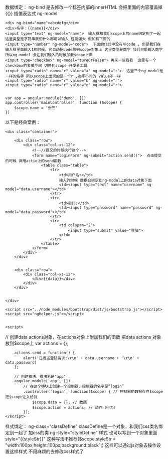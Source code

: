 数据绑定：
    ng-bind 是去修改一个标签内部的innerHTML 会把里面的内容覆盖掉
    {{}} 插值表达式
    ng-model 

    <div ng-bind="name">abcdefg</div>
    <div>名字：{{name}}</div>
    <input type="text" ng-model="name">  输入框和我们scope上的name绑定到了一起 这里类型是字符串我们什么都可以输入 性能强大 假如有下面的
    <input type="number" ng-model="code">  下面的代码中没有写code , 但是我们在输入框里面输入1的时候，它自动把code放到scope对象上 这里类型是数字 我们只能输入数字  所以ng-model 会在我们输入的时候加载scope上面
    <input type="checkbox" ng-model="tureOrFalse"> 再来一些看看  这里有一个checkbox的表单空间 切换到scope 开发者工具
    <input type="radio" name="r" value="a" ng-model="r">  这里三个ng-model是一样的名字 所以scope上出现的是一个r ,选择不同的 value不一样
    <input type="radio" name="r" value="b" ng-model="r">
    <input type="radio" name="r" value="c" ng-model="r">


    var app = angular.module('demo', [])
    app.controller('mainController', function ($scope) {
        $scope.name = '张三'
    })

以下是经典案例：
<!DOCTYPE html>
<html lang="en" ng-app="app">

<head>
    <meta charset="UTF-8">
    <title>用户登录页面</title>
    <script src="../node_modules/jquery/dist/jquery.js"></script>
    <script src="../node_modules/angular/angular.js"></script>
    <link rel="stylesheet" href="../node_modules/bootstrap/dist/css/bootstrap.css">
    <link rel="stylesheet" href="../node_modules/bootstrap/dist/css/bootstrap-theme.css">
    <style>
        li {
            float: left;
        }
    </style>
</head>

<body style="padding-top: 75px;" ng-controller="login">

    <div class="container">

        <div class="row">
            <div class="col-xs-12">
                <!--//提交的时候执行这个-->
                <form name="loginForm" ng-submit="action.send()">  点击提交的时候 调用actio上的send函数
                    <table class="table">
                        <tr>
                            <td>用户名:</td>
                            输入的时候 数据会绑定到ng-model上的data对象下面
                            <td><input type="text" name="username" ng-model="data.username"></td>  
                        </tr>
                        <tr>
                            <td>密码:</td>
                            <td><input type="password" name="password" ng-model="data.password"></td>
                        </tr>
                        <tr>
                            <td colspan="2">
                                <input type="submit" value="登陆">
                            </td>
                        </tr>
                    </table>
                </form>
            </div>
        </div>


        <div class="row">
            <div class="col-xs-12">
                <div>{{data}}</div>
            </div>
        </div>


    </div>

    <script src="../node_modules/bootstrap/dist/js/bootstrap.js"></script>
    <script src="ngHelper.js"></script>


    <script>
//    创建data actions对象，在actions对象上附加我们的函数 把data actions 对象放到$scope上
        var actions = {};

        actions.send = function() {
            alert('已发送登陆请求:\r\n' + data.username + '\r\n' + data.password)
        };

        // 创建模块，模块名是"app"
        angular.module('app', [])
            // 在这个模块上创建一个控制器，控制器的名字是“login”
            .controller('login', function($scope) { // 控制器的数据存在$scope  把$scope注入给我
                $scope.data = {}; // 数据 
                $scope.action = actions; // 动作（行为）
            });
    </script>
</body>

</html>



样式绑定：
ng-class="classDefine" classDefine是一个对象，和我们css类名绑定到一起了 加css的类
ng-style="styleDefine"  样式 也可以写到一个对象里面
style="{{styleStr}}" 这种写法不推荐($scope.styleStr = "width:100px;height:100px;background:black";)
这样可以通过js对象去操作设置这样样式 不用麻烦的去修改css样式了 

<!DOCTYPE html>
<html lang="en">
<head>
    <meta charset="UTF-8">
    <title>02样式绑定</title>
    <script src="../js/angular.js"></script>
    <style>
        .red {
            background: red;
        }

        .green {
            background: green;
        }
        .bd-yellow{
            border:5px solid yellow;
        }
    </style>
</head>
<!--ng-app指定一个模块名-->
<body ng-app="demo">

<!--指定一个控制器在什么范围内生效（这里的控制器，指的是AngularJS的控制器）-->
<div ng-controller="mainController">
    <!--css类绑定 和我们的css类名绑定到一起了  用一个对象 绑定到scope上--> 
    <div style="width: 100px;height: 100px;" ng-class="classDefine"></div>

    <div ng-style="styleDefine"></div>


    <!--这种并不推荐 但是有效果的写法 这种插值的方式可以放到我们的属性里面-->
    <div  style="{{styleStr}}" ></div>

    <!--下面的这种写法是无效的 angular 并不是一个真正的模版引擎 没有做模版替换 本身没有对这做模版替换 
    替换的是-他会读所有标签的属性内容 和所有标签内部的文本节点进行替换 并不会读标签本身去替换 并不会读innerhtml去替换-->
    <!--<div {{style}} = 'width:100px;height:100px;background-color:red'></div>-->
</div>

<script>
    var app = angular.module('demo', []);
    app.controller('mainController', function ($scope) {
        $scope.classDefine = { 
            red:true,  //使用那个class 设置哪个为true
            green:false,
            "bd-yellow":true
        }

        $scope.styleDefine = {
            "width":"50px",
            "height":"50px",
            "background-color":"blue"
        }
        $scope.styleStr = "width:100px;height:100px;background:black";

        $scope.style = "style";
    })
</script>

</body>
</html>


样式属性扩展：
只读：ng-readonly 区别在于提交数据的时候readonly数据是可以提交的 disable的数据是不可以提交的
不可用：ng-disable
隐藏：ng-hide


<div ng-controller="mainController">
    <div>
        readonly:
    <input type="checkbox" ng-model="readonly">  $scope 上没有readonly这个， 当我们点击的时候 readonly会挂到scope上 自动创建出readonly
    <input type="text" ng-readonly="readonly" value="readonly测试"> 取消check readonly变为false
    </div>
    <div>
        disabled:
        <input type="checkbox" ng-model="disable">
        <input type="text" ng-disabled="disable" value="disable测试">
    </div>
    <div>
        hide:
        <input type="checkbox" ng-model="hide">
        <input type="text" ng-hide="hide" value="nghide测试">
    </div>
</div>

<script>
    var app = angular.module('demo', []);
    app.controller('mainController', function ($scope) {

    })
</script>


事件绑定
点击：ng-click		
双击：ng-dblclick		
获得焦点：ng-focus	
失去焦点：ng-blur	
数据改变：ng-change  使用这个之前 必须在这个标签上设置ng-model  数据改变的监听 ng-modele绑定数据 数据改变触发change事件

<div ng-controller="mainController">
    <button ng-click="clickHandler()">click me</button>
    <button onclick="clickHandler()">click me _ window</button>
    <button ng-dblclick="clickHandler()">click me!</button>

    <input type="text" ng-blur="handler('blur')">
    <input type="text" ng-focus="handler('focus')">

    <!--当用ng-model绑定的数据发生改变时，触发ng-change-->
    <input type="text" ng-change="handler('change')" ng-model="change">

</div>

<script>
    var app = angular.module('demo', []);
    app.controller('mainController', function ($scope) {
        $scope.clickHandler = function () {
            alert('btn has been clicked');
        }
        $scope.handler = function (str) {
            alert(str);
        }
        $scope.change = 'change demo'
    })

    function clickHandler() {
        alert('btn has benn clicked __ window')
    }
</script>
